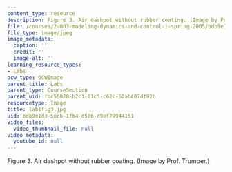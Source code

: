 ```yaml
---
content_type: resource
description: Figure 3. Air dashpot without rubber coating. (Image by Prof. Trumper.)
file: /courses/2-003-modeling-dynamics-and-control-i-spring-2005/bdb9e1d356cb1fb4d586d9ef79944151_lab1fig3.jpg
file_type: image/jpeg
image_metadata:
  caption: ''
  credit: ''
  image-alt: ''
learning_resource_types:
- Labs
ocw_type: OCWImage
parent_title: Labs
parent_type: CourseSection
parent_uid: fbc55028-b2c1-01c5-c62c-62ab407df92b
resourcetype: Image
title: lab1fig3.jpg
uid: bdb9e1d3-56cb-1fb4-d586-d9ef79944151
video_files:
  video_thumbnail_file: null
video_metadata:
  youtube_id: null
---
```

Figure 3. Air dashpot without rubber coating. (Image by Prof. Trumper.)

